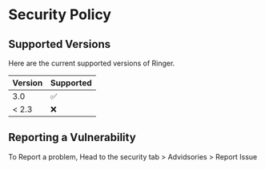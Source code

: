 # Security Policy

## Supported Versions

Here are the current supported versions of Ringer.

| Version | Supported          |
| ------- | ------------------ |
| 3.0     | :white_check_mark: |
| < 2.3   | :x:                |

## Reporting a Vulnerability

To Report a problem, Head to the security tab > Advidsories > Report Issue
